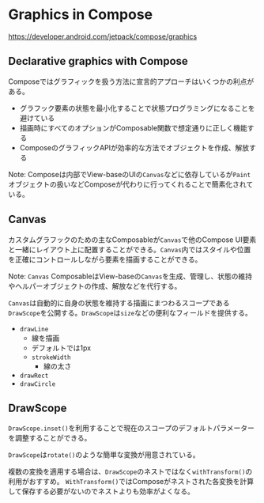 # Graphics in Compose

https://developer.android.com/jetpack/compose/graphics

## Declarative graphics with Compose

Composeではグラフィックを扱う方法に宣言的アプローチはいくつかの利点がある。

* グラフック要素の状態を最小化することで状態プログラミングになることを避けている
* 描画時にすべてのオプションがComposable関数で想定通りに正しく機能する
* ComposeのグラフィックAPIが効率的な方法でオブジェクトを作成、解放する

Note: Composeは内部でView-baseのUIの`Canvas`などに依存しているが`Paint`オブジェクトの扱いなどComposeが代わりに行ってくれることで簡素化されている。

## Canvas

カスタムグラフックのための主なComposableが`Canvas`で他のCompose UI要素と一緒にレイアウト上に配置することができる。`Canvas`内ではスタイルや位置を正確にコントロールしながら要素を描画することができる。

Note: `Canvas` ComposableはView-baseの`Canvas`を生成、管理し、状態の維持やヘルパーオブジェクトの作成、解放などを代行する。

`Canvas`は自動的に自身の状態を維持する描画にまつわるスコープである`DrawScope`を公開する。`DrawScope`は`size`などの便利なフィールドを提供する。

* `drawLine`
  * 線を描画
  * デフォルトでは1px
  * `strokeWidth`
    * 線の太さ
* `drawRect`
* `drawCircle`

## DrawScope

`DrawScope.inset()`を利用することで現在のスコープのデフォルトパラメーターを調整することができる。

`DrawScope`は`rotate()`のような簡単な変換が用意されている。

複数の変換を適用する場合は、`DrawScope`のネストではなく`withTransform()`の利用がおすすめ。
`WithTransform()`ではComposeがネストされた各変換を計算して保存する必要がないのでネストよりも効率がよくなる。
